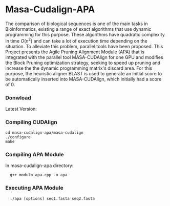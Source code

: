 # Masa-Cudalign-APA

The comparison of biological sequences is one of the main tasks in Bioinformatics, existing a range of exact algorithms that use dynamic programming for this purpose. These algorithms have quadratic complexity in time $O({n^2})$ and can take a lot of execution time depending on the situation. To alleviate this problem, parallel tools have been proposed. This Project presents the Agile Pruning Alignment Module (APA) that is integrated with the parallel tool MASA-CUDAlign for one GPU and modifies the Block Pruning optimization strategy, seeking to speed up pruning and increase the the dynamic programming matrix's discard area. For this purpose, the heuristic aligner BLAST is used to generate an initial score to be automatically inserted into MASA-CUDAlign, which initially had a score of 0.

### Donwload 

Latest Version: 

### Compiling CUDAlign 

```console
cd masa-cudalign-apa/masa-cudalign
./configure 
make 
```

### Compiling APA Module

In masa-cudalign-apa directory: 

```console
  g++ modulo_apa.cpp -o apa 
```

### Executing APA Module

```console
  ./apa [options] seq1.fasta seq2.fasta 
```

  
